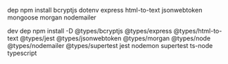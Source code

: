 dep
npm install bcryptjs dotenv express html-to-text jsonwebtoken mongoose morgan nodemailer

dev dep
npm install -D @types/bcryptjs @types/express @types/html-to-text @types/jest @types/jsonwebtoken @types/morgan @types/node @types/nodemailer @types/supertest jest nodemon supertest ts-node typescript
